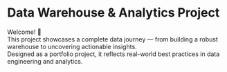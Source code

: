 # Data Warehouse & Analytics Project  

Welcome! 🚀  
This project showcases a complete data journey — from building a robust warehouse to uncovering actionable insights.  
Designed as a portfolio project, it reflects real-world best practices in data engineering and analytics.  
